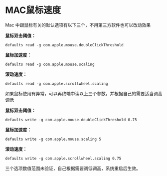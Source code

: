 # MAC鼠标速度

Mac 中跟鼠标有关的默认选项有以下三个，不用第三方软件也可以改动效果

**鼠标双击阈值：**
```
defaults read -g com.apple.mouse.doubleClickThreshold
```

**鼠标加速度：**
```
defaults read -g com.apple.mouse.scaling
```

**滚动速度：**
```
defaults read -g com.apple.scrollwheel.scaling
```

如果鼠标使用有异常，可以再终端中读以上三个参数，并根据自己的需要适当调高调低

**鼠标双击阈值：**
```
defaults write -g com.apple.mouse.doubleClickThreshold 0.75
```

**鼠标加速度：**
```
defaults write -g com.apple.mouse.scaling 5
```

**滚动速度：**
```
defaults write -g com.apple.scrollwheel.scaling 0.75
```

三个选项数值范围未验证，自己根据需要调低调高，系统重启后生效。

